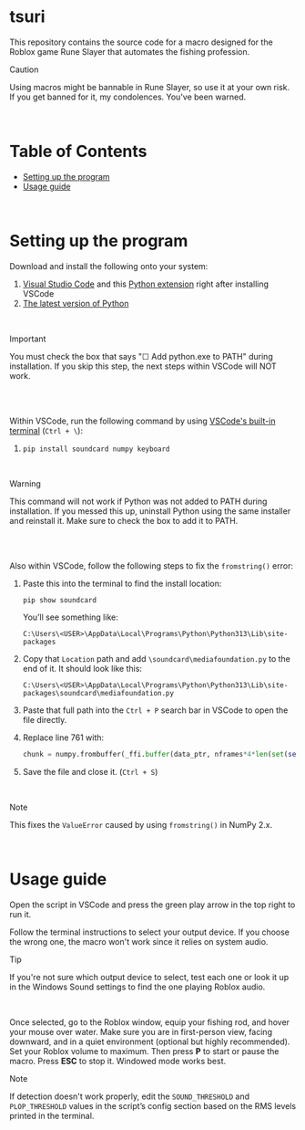 # tsuri

This repository contains the source code for a macro designed for the Roblox game Rune Slayer that automates the fishing profession.

> [!CAUTION]
> Using macros might be bannable in Rune Slayer, so use it at your own risk. If you get banned for it, my condolences. You've been warned.
<br>

# Table of Contents

- [Setting up the program](#setting-up-the-program)
- [Usage guide](#usage-guide)
<br>

# Setting up the program

Download and install the following onto your system:
1. [Visual Studio Code](https://code.visualstudio.com/) and this [Python extension](https://marketplace.visualstudio.com/items?itemName=ms-python.python) right after installing VSCode
2. [The latest version of Python](https://www.python.org/downloads/)
<br>

> [!IMPORTANT]
> You must check the box that says "☐ Add python.exe to PATH" during installation. If you skip this step, the next steps within VSCode will NOT work.
<br>
<br>

Within VSCode, run the following command by using <ins>VSCode's built-in terminal</ins> (`Ctrl + \`):
1. `pip install soundcard numpy keyboard`
<br>

> [!WARNING]  
> This command will not work if Python was not added to PATH during installation. If you messed this up, uninstall Python using the same installer and reinstall it. Make sure to check the box to add it to PATH.
<br>
<br>

Also within VSCode, follow the following steps to fix the `fromstring()` error: 
1. Paste this into the terminal to find the install location:
   ```
   pip show soundcard
   ```
   You’ll see something like:
   ```
   C:\Users\<USER>\AppData\Local\Programs\Python\Python313\Lib\site-packages
   ```

2. Copy that `Location` path and add `\soundcard\mediafoundation.py` to the end of it. It should look like this:
   ```
   C:\Users\<USER>\AppData\Local\Programs\Python\Python313\Lib\site-packages\soundcard\mediafoundation.py
   ```

3. Paste that full path into the `Ctrl + P` search bar in VSCode to open the file directly.

4. Replace line 761 with:
   ```python
   chunk = numpy.frombuffer(_ffi.buffer(data_ptr, nframes*4*len(set(self.channelmap))), dtype='float32')
   ```

5. Save the file and close it. (`Ctrl + S`)
<br>

> [!NOTE]
> This fixes the `ValueError` caused by using `fromstring()` in NumPy 2.x.
<br>

# Usage guide

Open the script in VSCode and press the green play arrow in the top right to run it.

Follow the terminal instructions to select your output device. If you choose the wrong one, the macro won't work since it relies on system audio.
<br>

> [!TIP]  
> If you're not sure which output device to select, test each one or look it up in the Windows Sound settings to find the one playing Roblox audio.
<br>

Once selected, go to the Roblox window, equip your fishing rod, and hover your mouse over water. Make sure you are in first-person view, facing downward, and in a quiet environment (optional but highly recommended). Set your Roblox volume to maximum. Then press **P** to start or pause the macro. Press **ESC** to stop it. Windowed mode works best.
<br>

> [!NOTE]  
> If detection doesn't work properly, edit the `SOUND_THRESHOLD` and `PLOP_THRESHOLD` values in the script’s config section based on the RMS levels printed in the terminal.
